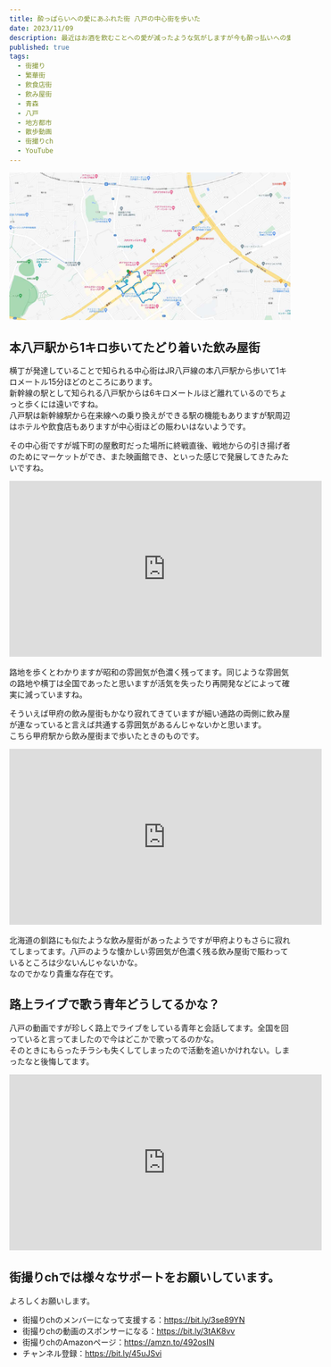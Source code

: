 ```yaml
---
title: 酔っぱらいへの愛にあふれた街 八戸の中心街を歩いた
date: 2023/11/09
description: 最近はお酒を飲むことへの愛が減ったような気がしますが今も酔っ払いへの愛にあふれた街 八戸の中心街を歩いたときの動画紹介です
published: true
tags:
  - 街撮り
  - 繁華街
  - 飲食店街
  - 飲み屋街
  - 青森
  - 八戸
  - 地方都市
  - 散歩動画
  - 街撮りch
  - YouTube
---
```


![酔っぱらいへの愛にあふれた街 八戸](/images/2023/11//hachinohe_map.jpg "酔っぱらいへの愛にあふれた街 八戸")

## 本八戸駅から1キロ歩いてたどり着いた飲み屋街
横丁が発達していることで知られる中心街はJR八戸線の本八戸駅から歩いて1キロメートル15分ほどのところにあります。  
新幹線の駅として知られる八戸駅からは6キロメートルほど離れているのでちょっと歩くには遠いですね。  
八戸駅は新幹線駅から在来線への乗り換えができる駅の機能もありますが駅周辺はホテルや飲食店もありますが中心街ほどの賑わいはないようです。

その中心街ですが城下町の屋敷町だった場所に終戦直後、戦地からの引き揚げ者のためにマーケットができ、また映画館でき、といった感じで発展してきたみたいですね。

<div class="youtube">
<iframe width="560" height="315" src="https://www.youtube.com/embed/PwtDa3sZZJA?si=plxugqlPhteJzi6H" title="YouTube video player" frameborder="0" allow="accelerometer; autoplay; clipboard-write; encrypted-media; gyroscope; picture-in-picture; web-share" allowfullscreen></iframe>
</div>

路地を歩くとわかりますが昭和の雰囲気が色濃く残ってます。同じような雰囲気の路地や横丁は全国であったと思いますが活気を失ったり再開発などによって確実に減っていますね。  

<!-- more -->

そういえば甲府の飲み屋街もかなり寂れてきていますが細い通路の両側に飲み屋が連なっていると言えば共通する雰囲気があるんじゃないかと思います。  
こちら甲府駅から飲み屋街まで歩いたときのものです。
<div class="youtube">
<iframe width="560" height="315" src="https://www.youtube.com/embed/CJ2UICHSoc8?si=k97XpUbNJzql0uzm&amp;start=979" title="YouTube video player" frameborder="0" allow="accelerometer; autoplay; clipboard-write; encrypted-media; gyroscope; picture-in-picture; web-share" allowfullscreen></iframe>
</div>

北海道の釧路にも似たような飲み屋街があったようですが甲府よりもさらに寂れてしまってます。八戸のような懐かしい雰囲気が色濃く残る飲み屋街で賑わっているところは少ないんじゃないかな。  
なのでかなり貴重な存在です。

## 路上ライブで歌う青年どうしてるかな？
八戸の動画ですが珍しく路上でライブをしている青年と会話してます。全国を回っていると言ってましたので今はどこかで歌ってるのかな。  
そのときにもらったチラシも失くしてしまったので活動を追いかけれない。しまったなと後悔してます。

<div class="youtube">
<iframe width="560" height="315" src="https://www.youtube.com/embed/PwtDa3sZZJA?si=Ll82pO2OeZ3gY3kw&amp;start=994" title="YouTube video player" frameborder="0" allow="accelerometer; autoplay; clipboard-write; encrypted-media; gyroscope; picture-in-picture; web-share" allowfullscreen></iframe>
</div>

## 街撮りchでは様々なサポートをお願いしています。
よろしくお願いします。

* 街撮りchのメンバーになって支援する：https://bit.ly/3se89YN
* 街撮りchの動画のスポンサーになる：https://bit.ly/3tAK8vv
* 街撮りchのAmazonページ：https://amzn.to/492osIN
* チャンネル登録：https://bit.ly/45uJSvi
